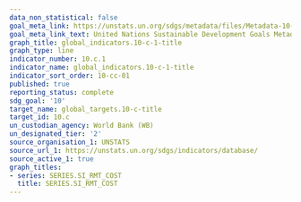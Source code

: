 ```yaml
---
data_non_statistical: false
goal_meta_link: https://unstats.un.org/sdgs/metadata/files/Metadata-10-0C-01.pdf
goal_meta_link_text: United Nations Sustainable Development Goals Metadata (pdf 564kB)
graph_title: global_indicators.10-c-1-title
graph_type: line
indicator_number: 10.c.1
indicator_name: global_indicators.10-c-1-title
indicator_sort_order: 10-cc-01
published: true
reporting_status: complete
sdg_goal: '10'
target_name: global_targets.10-c-title
target_id: 10.c
un_custodian_agency: World Bank (WB)
un_designated_tier: '2'
source_organisation_1: UNSTATS
source_url_1: https://unstats.un.org/sdgs/indicators/database/
source_active_1: true
graph_titles:
- series: SERIES.SI_RMT_COST
  title: SERIES.SI_RMT_COST
---
```

